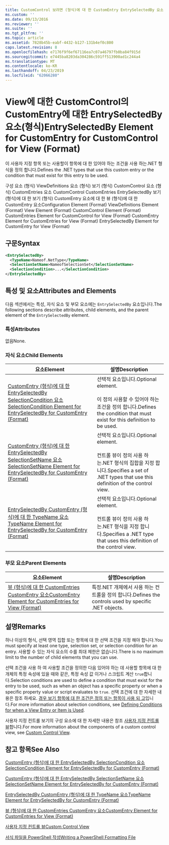 ```yaml
---
title: CustomControl 보려면 (형식)에 대 한 CustomEntry EntrySelectedBy 요소 | Microsoft Docs
ms.custom: ''
ms.date: 09/13/2016
ms.reviewer: ''
ms.suite: ''
ms.tgt_pltfrm: ''
ms.topic: article
ms.assetid: 7828b45b-eabf-4432-b127-131b4ef0c800
caps.latest.revision: 8
ms.openlocfilehash: e7176f9f6ef67116ea7c07a46797fb0ba84f915d
ms.sourcegitcommit: e7445ba8203da304286c591ff513900ad1c244a4
ms.translationtype: MT
ms.contentlocale: ko-KR
ms.lasthandoff: 04/23/2019
ms.locfileid: "62066280"
---
```

# <a name="entryselectedby-element-for-customentry-for-customcontrol-for-view-format"></a><span data-ttu-id="8ec1c-102">View에 대한 CustomControl의 CustomEntry에 대한 EntrySelectedBy 요소(형식)</span><span class="sxs-lookup"><span data-stu-id="8ec1c-102">EntrySelectedBy Element for CustomEntry for CustomControl for View (Format)</span></span>

<span data-ttu-id="8ec1c-103">이 사용자 지정 항목 또는 사용할이 항목에 대 한 있어야 하는 조건을 사용 하는.NET 형식을 정의 합니다.</span><span class="sxs-lookup"><span data-stu-id="8ec1c-103">Defines the .NET types that use this custom entry or the condition that must exist for this entry to be used.</span></span>

<span data-ttu-id="8ec1c-104">구성 요소 (형식) ViewDefinitions 요소 (형식) 보기 (형식) CustomControl 요소 (형식) CustomEntries 요소 CustomControl CustomEntries EntrySelectedBy 보기 (형식)에 대 한 보기 (형식) CustomEntry 요소에 대 한 뷰 (형식)에 대 한 CustomEntry 요소</span><span class="sxs-lookup"><span data-stu-id="8ec1c-104">Configuration Element (Format) ViewDefinitions Element (Format) View Element (Format) CustomControl Element (Format) CustomEntries Element for CustomControl for View (Format) CustomEntry Element for CustomEntries for View (Format) EntrySelectedBy Element for CustomEntry for View (Format)</span></span>

## <a name="syntax"></a><span data-ttu-id="8ec1c-105">구문</span><span class="sxs-lookup"><span data-stu-id="8ec1c-105">Syntax</span></span>

```xml
<EntrySelectedBy>
  <TypeName>Nameof.NetType</TypeName>
  <SelectionSetName>NameofSelectionSet</SelectionSetName>
  <SelectionCondition>...</SelectionCondition>
</EntrySelectedBy>
```

## <a name="attributes-and-elements"></a><span data-ttu-id="8ec1c-106">특성 및 요소</span><span class="sxs-lookup"><span data-stu-id="8ec1c-106">Attributes and Elements</span></span>

<span data-ttu-id="8ec1c-107">다음 섹션에서는 특성, 자식 요소 및 부모 요소에는 `EntrySelectedBy` 요소입니다.</span><span class="sxs-lookup"><span data-stu-id="8ec1c-107">The following sections describe attributes, child elements, and the parent element of the `EntrySelectedBy` element.</span></span>

### <a name="attributes"></a><span data-ttu-id="8ec1c-108">특성</span><span class="sxs-lookup"><span data-stu-id="8ec1c-108">Attributes</span></span>

<span data-ttu-id="8ec1c-109">없음</span><span class="sxs-lookup"><span data-stu-id="8ec1c-109">None.</span></span>

### <a name="child-elements"></a><span data-ttu-id="8ec1c-110">자식 요소</span><span class="sxs-lookup"><span data-stu-id="8ec1c-110">Child Elements</span></span>

|<span data-ttu-id="8ec1c-111">요소</span><span class="sxs-lookup"><span data-stu-id="8ec1c-111">Element</span></span>|<span data-ttu-id="8ec1c-112">설명</span><span class="sxs-lookup"><span data-stu-id="8ec1c-112">Description</span></span>|
|-------------|-----------------|
|[<span data-ttu-id="8ec1c-113">CustomEntry (형식)에 대 한 EntrySelectedBy SelectionCondition 요소</span><span class="sxs-lookup"><span data-stu-id="8ec1c-113">SelectionCondition Element for EntrySelectedBy for CustomEntry (Format)</span></span>](./selectioncondition-element-for-entryselectedby-for-customcontrol-format.md)|<span data-ttu-id="8ec1c-114">선택적 요소입니다.</span><span class="sxs-lookup"><span data-stu-id="8ec1c-114">Optional element.</span></span><br /><br /> <span data-ttu-id="8ec1c-115">이 정의 사용할 수 있어야 하는 조건을 정의 합니다.</span><span class="sxs-lookup"><span data-stu-id="8ec1c-115">Defines the condition that must exist for this definition to be used.</span></span>|
|[<span data-ttu-id="8ec1c-116">CustomEntry (형식)에 대 한 EntrySelectedBy SelectionSetName 요소</span><span class="sxs-lookup"><span data-stu-id="8ec1c-116">SelectionSetName Element for EntrySelectedBy for CustomEntry (Format)</span></span>](./selectionsetname-element-for-entryselectedby-for-customcontrol-for-view-format.md)|<span data-ttu-id="8ec1c-117">선택적 요소입니다.</span><span class="sxs-lookup"><span data-stu-id="8ec1c-117">Optional element.</span></span><br /><br /> <span data-ttu-id="8ec1c-118">컨트롤 뷰이 정의 사용 하는.NET 형식의 집합을 지정 합니다.</span><span class="sxs-lookup"><span data-stu-id="8ec1c-118">Specifies a set of .NET types that use this definition of the control view.</span></span>|
|[<span data-ttu-id="8ec1c-119">EntrySelectedBy CustomEntry (형식)에 대 한 TypeName 요소</span><span class="sxs-lookup"><span data-stu-id="8ec1c-119">TypeName Element for EntrySelectedBy for CustomEntry (Format)</span></span>](./typename-element-for-selectioncondition-for-customcontrol-for-view-format.md)|<span data-ttu-id="8ec1c-120">선택적 요소입니다.</span><span class="sxs-lookup"><span data-stu-id="8ec1c-120">Optional element.</span></span><br /><br /> <span data-ttu-id="8ec1c-121">컨트롤 뷰이 정의 사용 하는.NET 형식을 지정 합니다.</span><span class="sxs-lookup"><span data-stu-id="8ec1c-121">Specifies a .NET type that uses this definition of the control view.</span></span>|

### <a name="parent-elements"></a><span data-ttu-id="8ec1c-122">부모 요소</span><span class="sxs-lookup"><span data-stu-id="8ec1c-122">Parent Elements</span></span>

|<span data-ttu-id="8ec1c-123">요소</span><span class="sxs-lookup"><span data-stu-id="8ec1c-123">Element</span></span>|<span data-ttu-id="8ec1c-124">설명</span><span class="sxs-lookup"><span data-stu-id="8ec1c-124">Description</span></span>|
|-------------|-----------------|
|[<span data-ttu-id="8ec1c-125">뷰 (형식)에 대 한 CustomEntries CustomEntry 요소</span><span class="sxs-lookup"><span data-stu-id="8ec1c-125">CustomEntry Element for CustomEntries for View (Format)</span></span>](./customentry-element-for-customentries-for-customcontrol-for-view-format.md)|<span data-ttu-id="8ec1c-126">특정.NET 개체에서 사용 하는 컨트롤을 정의 합니다.</span><span class="sxs-lookup"><span data-stu-id="8ec1c-126">Defines the controls used by specific .NET objects.</span></span>|

## <a name="remarks"></a><span data-ttu-id="8ec1c-127">설명</span><span class="sxs-lookup"><span data-stu-id="8ec1c-127">Remarks</span></span>

<span data-ttu-id="8ec1c-128">하나 이상의 형식, 선택 영역 집합 또는 항목에 대 한 선택 조건을 지정 해야 합니다.</span><span class="sxs-lookup"><span data-stu-id="8ec1c-128">You must specify at least one type, selection set, or selection condition for an entry.</span></span> <span data-ttu-id="8ec1c-129">사용할 수 있는 자식 요소의 수를 최대 제한은 없습니다.</span><span class="sxs-lookup"><span data-stu-id="8ec1c-129">There is no maximum limit to the number of child elements that you can use.</span></span>

<span data-ttu-id="8ec1c-130">선택 조건을 사용 하 여 사용할 조건을 정의한 다음 있어야 하는 데 사용할 항목에 대 한 개체의 특정 속성에 있을 때와 같은, 특정 속성 값 이거나 스크립트 계산 `true`합니다.</span><span class="sxs-lookup"><span data-stu-id="8ec1c-130">Selection conditions are used to define a condition that must exist for the entry to be used, such as when an object has a specific property or when a specific property value or script evaluates to `true`.</span></span> <span data-ttu-id="8ec1c-131">선택 조건에 대 한 자세한 내용은 참조 하세요. [경우 보기 항목에 대 한 조건은 정의 또는 항목이 사용 되 고](./defining-conditions-for-displaying-data.md)입니다.</span><span class="sxs-lookup"><span data-stu-id="8ec1c-131">For more information about selection conditions, see [Defining Conditions for when a View Entry or Item is Used](./defining-conditions-for-displaying-data.md).</span></span>

<span data-ttu-id="8ec1c-132">사용자 지정 컨트롤 보기의 구성 요소에 대 한 자세한 내용은 참조 [사용자 지정 컨트롤 뷰](./creating-custom-controls.md)합니다.</span><span class="sxs-lookup"><span data-stu-id="8ec1c-132">For more information about the components of a custom control view, see [Custom Control View](./creating-custom-controls.md).</span></span>

## <a name="see-also"></a><span data-ttu-id="8ec1c-133">참고 항목</span><span class="sxs-lookup"><span data-stu-id="8ec1c-133">See Also</span></span>

[<span data-ttu-id="8ec1c-134">CustomEntry (형식)에 대 한 EntrySelectedBy SelectionCondition 요소</span><span class="sxs-lookup"><span data-stu-id="8ec1c-134">SelectionCondition Element for EntrySelectedBy for CustomEntry (Format)</span></span>](./selectioncondition-element-for-entryselectedby-for-customcontrol-format.md)

[<span data-ttu-id="8ec1c-135">CustomEntry (형식)에 대 한 EntrySelectedBy SelectionSetName 요소</span><span class="sxs-lookup"><span data-stu-id="8ec1c-135">SelectionSetName Element for EntrySelectedBy for CustomEntry (Format)</span></span>](./selectionsetname-element-for-entryselectedby-for-customcontrol-for-view-format.md)

[<span data-ttu-id="8ec1c-136">EntrySelectedBy CustomEntry (형식)에 대 한 TypeName 요소</span><span class="sxs-lookup"><span data-stu-id="8ec1c-136">TypeName Element for EntrySelectedBy for CustomEntry (Format)</span></span>](./typename-element-for-selectioncondition-for-customcontrol-for-view-format.md)

[<span data-ttu-id="8ec1c-137">뷰 (형식)에 대 한 CustomEntries CustomEntry 요소</span><span class="sxs-lookup"><span data-stu-id="8ec1c-137">CustomEntry Element for CustomEntries for View (Format)</span></span>](./customentry-element-for-customentries-for-customcontrol-for-view-format.md)

[<span data-ttu-id="8ec1c-138">사용자 지정 컨트롤 뷰</span><span class="sxs-lookup"><span data-stu-id="8ec1c-138">Custom Control View</span></span>](./creating-custom-controls.md)

[<span data-ttu-id="8ec1c-139">서식 파일을 PowerShell 작성</span><span class="sxs-lookup"><span data-stu-id="8ec1c-139">Writing a PowerShell Formatting File</span></span>](./writing-a-powershell-formatting-file.md)
